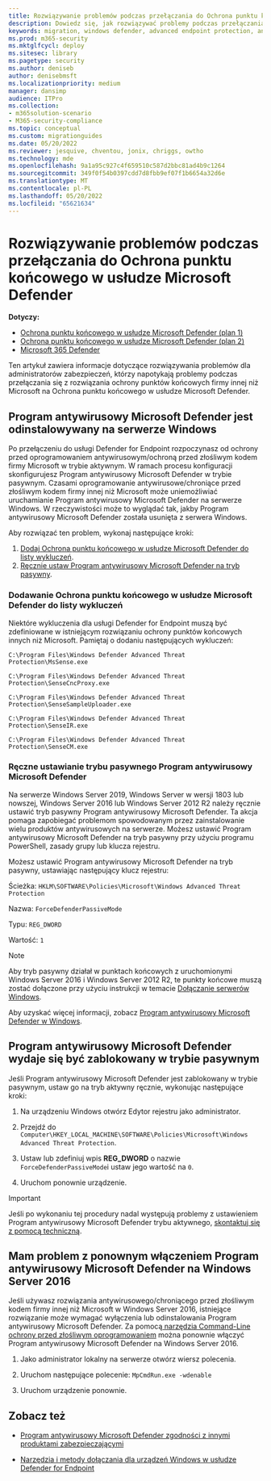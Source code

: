 ```yaml
---
title: Rozwiązywanie problemów podczas przełączania do Ochrona punktu końcowego w usłudze Microsoft Defender
description: Dowiedz się, jak rozwiązywać problemy podczas przełączania do Ochrona punktu końcowego w usłudze Microsoft Defender.
keywords: migration, windows defender, advanced endpoint protection, antivirus, antimalware, passive mode, active mode, troubleshooting
ms.prod: m365-security
ms.mktglfcycl: deploy
ms.sitesec: library
ms.pagetype: security
ms.author: deniseb
author: denisebmsft
ms.localizationpriority: medium
manager: dansimp
audience: ITPro
ms.collection:
- m365solution-scenario
- M365-security-compliance
ms.topic: conceptual
ms.custom: migrationguides
ms.date: 05/20/2022
ms.reviewer: jesquive, chventou, jonix, chriggs, owtho
ms.technology: mde
ms.openlocfilehash: 9a1a95c927c4f659510c587d2bbc81ad4b9c1264
ms.sourcegitcommit: 349f0f54b0397cdd7d8fbb9ef07f1b6654a32d6e
ms.translationtype: MT
ms.contentlocale: pl-PL
ms.lasthandoff: 05/20/2022
ms.locfileid: "65621634"
---
```

# <a name="troubleshooting-issues-when-switching-to-microsoft-defender-for-endpoint"></a>Rozwiązywanie problemów podczas przełączania do Ochrona punktu końcowego w usłudze Microsoft Defender

**Dotyczy:**
- [Ochrona punktu końcowego w usłudze Microsoft Defender (plan 1)](https://go.microsoft.com/fwlink/?linkid=2154037)
- [Ochrona punktu końcowego w usłudze Microsoft Defender (plan 2)](https://go.microsoft.com/fwlink/?linkid=2154037) 
- [Microsoft 365 Defender](https://go.microsoft.com/fwlink/?linkid=2118804)

Ten artykuł zawiera informacje dotyczące rozwiązywania problemów dla administratorów zabezpieczeń, którzy napotykają problemy podczas przełączania się z rozwiązania ochrony punktów końcowych firmy innej niż Microsoft na Ochrona punktu końcowego w usłudze Microsoft Defender.

## <a name="microsoft-defender-antivirus-is-getting-uninstalled-on-windows-server"></a>Program antywirusowy Microsoft Defender jest odinstalowywany na serwerze Windows

Po przełączeniu do usługi Defender for Endpoint rozpoczynasz od ochrony przed oprogramowaniem antywirusowym/ochroną przed złośliwym kodem firmy Microsoft w trybie aktywnym. W ramach procesu konfiguracji skonfigurujesz Program antywirusowy Microsoft Defender w trybie pasywnym. Czasami oprogramowanie antywirusowe/chroniące przed złośliwym kodem firmy innej niż Microsoft może uniemożliwiać uruchamianie Program antywirusowy Microsoft Defender na serwerze Windows. W rzeczywistości może to wyglądać tak, jakby Program antywirusowy Microsoft Defender została usunięta z serwera Windows.

Aby rozwiązać ten problem, wykonaj następujące kroki:

1. [Dodaj Ochrona punktu końcowego w usłudze Microsoft Defender do listy wykluczeń](#add-microsoft-defender-for-endpoint-to-the-exclusion-list).
2. [Ręcznie ustaw Program antywirusowy Microsoft Defender na tryb pasywny](#set-microsoft-defender-antivirus-to-passive-mode-manually).

### <a name="add-microsoft-defender-for-endpoint-to-the-exclusion-list"></a>Dodawanie Ochrona punktu końcowego w usłudze Microsoft Defender do listy wykluczeń

Niektóre wykluczenia dla usługi Defender for Endpoint muszą być zdefiniowane w istniejącym rozwiązaniu ochrony punktów końcowych innych niż Microsoft. Pamiętaj o dodaniu następujących wykluczeń:

`C:\Program Files\Windows Defender Advanced Threat Protection\MsSense.exe`

`C:\Program Files\Windows Defender Advanced Threat Protection\SenseCncProxy.exe`

`C:\Program Files\Windows Defender Advanced Threat Protection\SenseSampleUploader.exe`

`C:\Program Files\Windows Defender Advanced Threat Protection\SenseIR.exe`

`C:\Program Files\Windows Defender Advanced Threat Protection\SenseCM.exe`

### <a name="set-microsoft-defender-antivirus-to-passive-mode-manually"></a>Ręczne ustawianie trybu pasywnego Program antywirusowy Microsoft Defender

Na serwerze Windows Server 2019, Windows Server w wersji 1803 lub nowszej, Windows Server 2016 lub Windows Server 2012 R2 należy ręcznie ustawić tryb pasywny Program antywirusowy Microsoft Defender. Ta akcja pomaga zapobiegać problemom spowodowanym przez zainstalowanie wielu produktów antywirusowych na serwerze. Możesz ustawić Program antywirusowy Microsoft Defender na tryb pasywny przy użyciu programu PowerShell, zasady grupy lub klucza rejestru.

Możesz ustawić Program antywirusowy Microsoft Defender na tryb pasywny, ustawiając następujący klucz rejestru:

Ścieżka: `HKLM\SOFTWARE\Policies\Microsoft\Windows Advanced Threat Protection`

Nazwa: `ForceDefenderPassiveMode`

Typu: `REG_DWORD`

Wartość: `1`

> [!NOTE]
> Aby tryb pasywny działał w punktach końcowych z uruchomionymi Windows Server 2016 i Windows Server 2012 R2, te punkty końcowe muszą zostać dołączone przy użyciu instrukcji w temacie [Dołączanie serwerów Windows](configure-server-endpoints.md#windows-server-2012-r2-and-windows-server-2016).

Aby uzyskać więcej informacji, zobacz [Program antywirusowy Microsoft Defender w Windows](microsoft-defender-antivirus-windows.md).

## <a name="microsoft-defender-antivirus-seems-to-be-stuck-in-passive-mode"></a>Program antywirusowy Microsoft Defender wydaje się być zablokowany w trybie pasywnym

Jeśli Program antywirusowy Microsoft Defender jest zablokowany w trybie pasywnym, ustaw go na tryb aktywny ręcznie, wykonując następujące kroki:

1. Na urządzeniu Windows otwórz Edytor rejestru jako administrator.

2. Przejdź do `Computer\HKEY_LOCAL_MACHINE\SOFTWARE\Policies\Microsoft\Windows Advanced Threat Protection`.

3. Ustaw lub zdefiniuj wpis **REG_DWORD** o nazwie `ForceDefenderPassiveMode`i ustaw jego wartość na `0`.

4. Uruchom ponownie urządzenie.

> [!IMPORTANT]
> Jeśli po wykonaniu tej procedury nadal występują problemy z ustawieniem Program antywirusowy Microsoft Defender trybu aktywnego, [skontaktuj się z pomocą techniczną](../../admin/get-help-support.md).

## <a name="i-am-having-trouble-re-enabling-microsoft-defender-antivirus-on-windows-server-2016"></a>Mam problem z ponownym włączeniem Program antywirusowy Microsoft Defender na Windows Server 2016

Jeśli używasz rozwiązania antywirusowego/chroniącego przed złośliwym kodem firmy innej niż Microsoft w Windows Server 2016, istniejące rozwiązanie może wymagać wyłączenia lub odinstalowania Program antywirusowy Microsoft Defender. Za pomocą[ narzędzia Command-Line ochrony przed złośliwym oprogramowaniem](command-line-arguments-microsoft-defender-antivirus.md) można ponownie włączyć Program antywirusowy Microsoft Defender na Windows Server 2016.

1. Jako administrator lokalny na serwerze otwórz wiersz polecenia.

2. Uruchom następujące polecenie: `MpCmdRun.exe -wdenable`

3. Uruchom urządzenie ponownie.

## <a name="see-also"></a>Zobacz też

- [Program antywirusowy Microsoft Defender zgodności z innymi produktami zabezpieczającymi](microsoft-defender-antivirus-compatibility.md)

- [Narzędzia i metody dołączania dla urządzeń Windows w usłudze Defender for Endpoint](configure-endpoints.md) 
